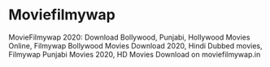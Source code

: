 # Moviefilmywap
MovieFilmywap 2020: Download Bollywood, Punjabi, Hollywood Movies Online, Filmywap Bollywood Movies Download 2020, Hindi Dubbed movies, Filmywap Punjabi Movies 2020, HD Movies Download on moviefilmywap.in
